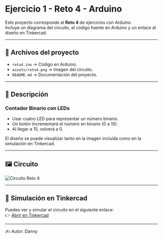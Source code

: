 # Ejercicio 1 - Reto 4 - Arduino

Este proyecto corresponde al **Reto 4** de ejercicios con Arduino.  
Incluye un diagrama del circuito, el código fuente en Arduino y un enlace al diseño en Tinkercad.  

---

## 📂 Archivos del proyecto

- `reto4.ino` → Código en Arduino.
- `assets/reto4.png` → Imagen del circuito.
- `README.md` → Documentación del proyecto.

---

## 📝 Descripción

### Contador Binario con LEDs

- Usar cuatro LED para representar un número binario.
- Un botón incrementará el número en binario (0 a 15).
- Al llegar a 15, volverá a 0.  

El diseño se puede visualizar tanto en la imagen incluida como en la simulación en Tinkercad.

---

## 🖼️ Circuito

![Circuito Reto 4](./assets/Reto4.png)

---

## 🔗 Simulación en Tinkercad

Puedes ver y simular el circuito en el siguiente enlace:  
👉 [Abrir en Tinkercad](https://www.tinkercad.com/things/5hKLJdS6V6o-copy-of-l293d-motor-driver/editel?returnTo=https%3A%2F%2Fwww.tinkercad.com%2Fdashboard%2Fdesigns%2Fcircuits)

---

✍️ Autor: Danny

